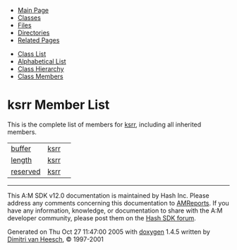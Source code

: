 <div class="tabs">

- [Main Page](index.md)
- <span id="current">[Classes](annotated.md)</span>
- [Files](files.md)
- [Directories](dirs.md)
- [Related Pages](pages.md)

</div>

<div class="tabs">

- [Class List](annotated.md)
- [Alphabetical List](classes.md)
- [Class Hierarchy](hierarchy.md)
- [Class Members](functions.md)

</div>

# ksrr Member List

This is the complete list of members for <a href="structksrr.md" class="el">ksrr</a>, including all inherited members.

|  |  |  |
|----|----|----|
| <a href="structksrr.md#1cd6f4e811f9a7cf5ca50f18d61b616a" class="el">buffer</a> | <a href="structksrr.md" class="el">ksrr</a> |  |
| <a href="structksrr.md#2fa47f7c65fec19cc163b195725e3844" class="el">length</a> | <a href="structksrr.md" class="el">ksrr</a> |  |
| <a href="structksrr.md#7f005c3fa691e77c52d3297cc2699072" class="el">reserved</a> | <a href="structksrr.md" class="el">ksrr</a> |  |

------------------------------------------------------------------------

<span class="small">This A:M SDK v12.0 documentation is maintained by Hash Inc. Please address any comments concerning this documentation to [AMReports](http://www.hash.com/reports). If you have any information, knowledge, or documentation to share with the A:M developer community, please post them on the [Hash SDK forum](http://www.hash.com/forums/index.php?showforum=11).</span>

Generated on Thu Oct 27 11:47:00 2005 with [<span class="image placeholder" original-image-src="doxygen.png" original-image-title="" height="45" width="100" align="middle" border="0">doxygen</span>](http://www.doxygen.org/index.html) 1.4.5 written by [Dimitri van Heesch](mailto:dimitri@stack.nl), © 1997-2001
